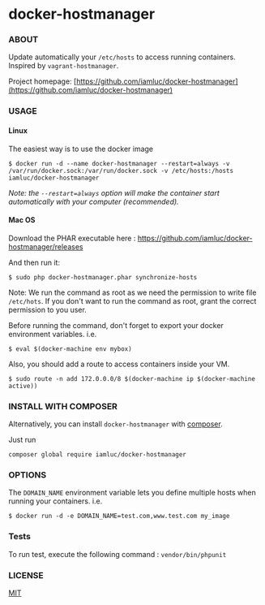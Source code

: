 docker-hostmanager
==================

### ABOUT

Update automatically your `/etc/hosts` to access running containers.
Inspired by `vagrant-hostmanager`.

Project homepage: [https://github.com/iamluc/docker-hostmanager](https://github.com/iamluc/docker-hostmanager)


### USAGE

#### Linux

The easiest way is to use the docker image

```console
$ docker run -d --name docker-hostmanager --restart=always -v /var/run/docker.sock:/var/run/docker.sock -v /etc/hosts:/hosts iamluc/docker-hostmanager
```

*Note: the `--restart=always` option will make the container start automatically with your computer (recommended).*

#### Mac OS

Download the PHAR executable here : https://github.com/iamluc/docker-hostmanager/releases

And then run it:

```console
$ sudo php docker-hostmanager.phar synchronize-hosts
```

Note: We run the command as root as we need the permission to write file `/etc/hots`.
If you don't want to run the command as root, grant the correct permission to you user.

Before running the command, don't forget to export your docker environment variables.
i.e.

```
$ eval $(docker-machine env mybox)
```

Also, you should add a route to access containers inside your VM.

```
$ sudo route -n add 172.0.0.0/8 $(docker-machine ip $(docker-machine active))
```

### INSTALL WITH COMPOSER

Alternatively, you can install `docker-hostmanager` with [composer](https://getcomposer.org/).

Just run
```
composer global require iamluc/docker-hostmanager
```

### OPTIONS

The `DOMAIN_NAME` environment variable lets you define multiple hosts when running your containers.
i.e.
```
$ docker run -d -e DOMAIN_NAME=test.com,www.test.com my_image
```

### Tests

To run test, execute the following command : `vendor/bin/phpunit`

### LICENSE

[MIT](https://opensource.org/licenses/MIT)
